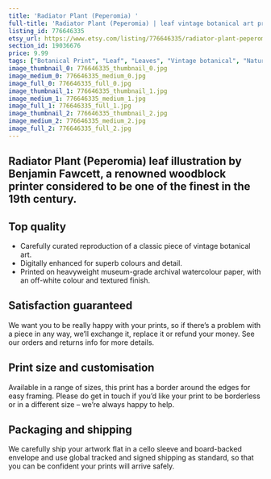 ```yaml
---
title: 'Radiator Plant (Peperomia) '
full-title: 'Radiator Plant (Peperomia) | leaf vintage botanical art print'
listing_id: 776646335
etsy_url: https://www.etsy.com/listing/776646335/radiator-plant-peperomia-leaf-vintage?utm_source=site&utm_medium=api&utm_campaign=api
section_id: 19036676
price: 9.99
tags: ["Botanical Print", "Leaf", "Leaves", "Vintage botanical", "Nature", "Botanical", "Garden", "Leaf print", "Kitchen print", "Vintage wall art", "Gift print", "Gardening", "Angel wing"]
image_thumbnail_0: 776646335_thumbnail_0.jpg
image_medium_0: 776646335_medium_0.jpg
image_full_0: 776646335_full_0.jpg
image_thumbnail_1: 776646335_thumbnail_1.jpg
image_medium_1: 776646335_medium_1.jpg
image_full_1: 776646335_full_1.jpg
image_thumbnail_2: 776646335_thumbnail_2.jpg
image_medium_2: 776646335_medium_2.jpg
image_full_2: 776646335_full_2.jpg
---
```

Radiator Plant (Peperomia) leaf illustration by Benjamin Fawcett, a renowned woodblock printer considered to be one of the finest in the 19th century.
---

## Top quality

* Carefully curated reproduction of a classic piece of vintage botanical art.
* Digitally enhanced for superb colours and detail.
* Printed on heavyweight museum-grade archival watercolour paper, with an off-white colour and textured finish.

## Satisfaction guaranteed

We want you to be really happy with your prints, so if there’s a problem with a piece in any way, we’ll exchange it, replace it or refund your money. See our orders and returns info for more details. 

## Print size and customisation

Available in a range of sizes, this print has a border around the edges for easy framing. Please do get in touch if you’d like your print to be borderless or in a different size – we’re always happy to help.

## Packaging and shipping

We carefully ship your artwork flat in a cello sleeve and board-backed envelope and use global tracked and signed shipping as standard, so that you can be confident your prints will arrive safely.
